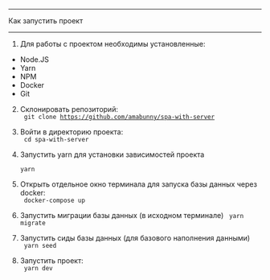 ____
Как запустить проект
____

1. Для работы с проектом необходимы установленные:
* Node.JS
* Yarn
* NPM
* Docker
* Git

2. Склонировать репозиторий: <br>
   <code>
   git clone https://github.com/amabunny/spa-with-server
   </code>
   
3. Войти в директорию проекта: <br>
   <code>
   cd spa-with-server
   </code>
   
4. Запустить yarn для установки зависимостей проекта <br>
    <code>
   yarn
   </code>

5. Открыть отдельное окно терминала для запуска базы 
   данных через docker: <br>
   <code>
   docker-compose up
   </code>
   
6. Запустить миграции базы данных (в исходном терминале)
   <code> yarn migrate </code>

7. Запустить сиды базы данных (для базового наполнения данными) <br>
    <code> yarn seed </code>
   
8. Запустить проект:<br>
   <code> yarn dev </code>